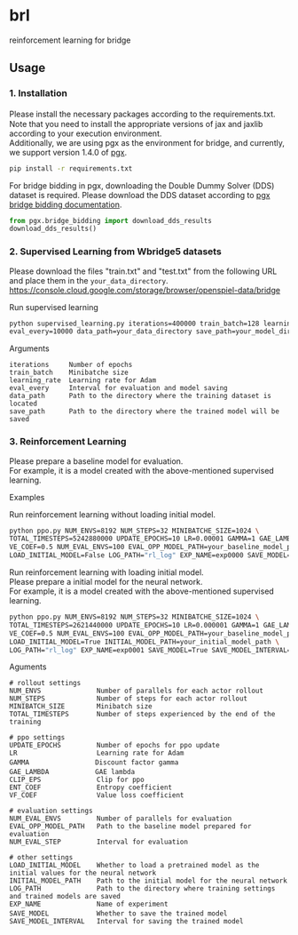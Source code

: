 # brl
reinforcement learning for bridge

## Usage
### 1. Installation
Please install the necessary packages according to the requirements.txt.　　
Note that you need to install the appropriate versions of jax and jaxlib according to your execution environment.  
Additionally, we are using pgx as the environment for bridge, and currently, we support version 1.4.0 of [pgx](https://github.com/sotetsuk/pgx). 
```bash
pip install -r requirements.txt
```
For bridge bidding in pgx, downloading the Double Dummy Solver (DDS) dataset is required. Please download the DDS dataset according to [pgx bridge bidding documentation](https://github.com/sotetsuk/pgx/blob/main/docs/bridge_bidding.md).
```py
from pgx.bridge_bidding import download_dds_results
download_dds_results()
```

### 2. Supervised Learning from Wbridge5 datasets
Please download the files "train.txt" and "test.txt" from the following URL and place them in the `your_data_directory`.
https://console.cloud.google.com/storage/browser/openspiel-data/bridge  

Run supervised learning
```bash
python supervised_learning.py iterations=400000 train_batch=128 learning_rate=0.0001 \
eval_every=10000 data_path=your_data_directory save_path=your_model_directory
```

Arguments
```
iterations     Number of epochs
train_batch    Minibatche size
learning_rate  Learning rate for Adam
eval_every     Interval for evaluation and model saving
data_path      Path to the directory where the training dataset is located
save_path      Path to the directory where the trained model will be saved
```
### 3. Reinforcement Learning
Please prepare a baseline model for evaluation.  
For example, it is a model created with the above-mentioned supervised learning. 

Examples  
  
Run reinforcement learning without loading initial model.

```bash
python ppo.py NUM_ENVS=8192 NUM_STEPS=32 MINIBATCHE_SIZE=1024 \
TOTAL_TIMESTEPS=5242880000 UPDATE_EPOCHS=10 LR=0.00001 GAMMA=1 GAE_LAMBDA=0.95 ENT_COEF=0.001 \
VE_COEF=0.5 NUM_EVAL_ENVS=100 EVAL_OPP_MODEL_PATH=your_baseline_model_path NUM_EVAL_STEP=10 \
LOAD_INITIAL_MODEL=False LOG_PATH="rl_log" EXP_NAME=exp0000 SAVE_MODEL=True SAVE_MODEL_INTERVAL=100
```

Run reinforcement learning with loading initial model.  
Please prepare a initial model for the neural network.  
For example, it is a model created with the above-mentioned supervised learning.

```bash
python ppo.py NUM_ENVS=8192 NUM_STEPS=32 MINIBATCHE_SIZE=1024 \
TOTAL_TIMESTEPS=2621440000 UPDATE_EPOCHS=10 LR=0.000001 GAMMA=1 GAE_LAMBDA=0.95 ENT_COEF=0.001 \
VE_COEF=0.5 NUM_EVAL_ENVS=100 EVAL_OPP_MODEL_PATH=your_baseline_model_path NUM_EVAL_STEP=10 \
LOAD_INITIAL_MODEL=True INITIAL_MODEL_PATH=your_initial_model_path \
LOG_PATH="rl_log" EXP_NAME=exp0001 SAVE_MODEL=True SAVE_MODEL_INTERVAL=100
```

Aguments
```
# rollout settings
NUM_ENVS              Number of parallels for each actor rollout
NUM_STEPS             Number of steps for each actor rollout
MINIBATCH_SIZE        Minibatch size
TOTAL_TIMESTEPS       Number of steps experienced by the end of the training

# ppo settings
UPDATE_EPOCHS         Number of epochs for ppo update
LR                    Learning rate for Adam
GAMMA　　　　　　　　　　Discount factor gamma
GAE_LAMBDA　　　　　　　GAE lambda
CLIP_EPS              Clip for ppo
ENT_COEF              Entropy coefficient
VF_COEF               Value loss coefficient

# evaluation settings
NUM_EVAL_ENVS         Number of parallels for evaluation
EVAL_OPP_MODEL_PATH   Path to the baseline model prepared for evaluation
NUM_EVAL_STEP         Interval for evaluation

# other settings
LOAD_INITIAL_MODEL    Whether to load a pretrained model as the initial values for the neural network
INITIAL_MODEL_PATH    Path to the initial model for the neural network
LOG_PATH              Path to the directory where training settings and trained models are saved
EXP_NAME              Name of experiment
SAVE_MODEL　　　　　　  Whether to save the trained model
SAVE_MODEL_INTERVAL   Interval for saving the trained model
```
